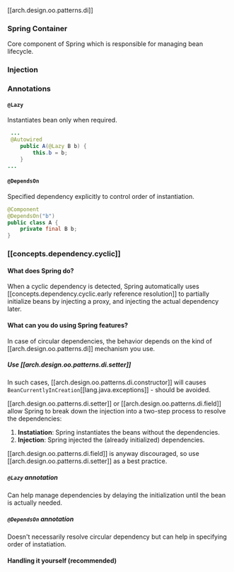 [[arch.design.oo.patterns.di]] 


### Spring Container

Core component of Spring which is responsible for managing bean lifecycle.

### Injection 

### Annotations 

#### `@Lazy`

Instantiates bean only when required.

```java
 ...
 @Autowired
    public A(@Lazy B b) {
        this.b = b;
    }
...
```

#### `@DependsOn`

Specified dependency explicitly to control order of instantiation.

```java
@Component
@DependsOn("b")
public class A {
    private final B b;   
}
```



### [[concepts.dependency.cyclic]]

#### What does Spring do?

When a cyclic dependency is detected, Spring automatically uses [[concepts.dependency.cyclic.early reference resolution]] to partially initialize beans by injecting a proxy, and injecting the actual dependency later.

#### What can you do using Spring features?

In case of circular dependencies, the behavior depends on the kind of [[arch.design.oo.patterns.di]] mechanism you use.

##### Use [[arch.design.oo.patterns.di.setter]]

In such cases, [[arch.design.oo.patterns.di.constructor]] will causes `BeanCurrentlyInCreation`[[lang.java.exceptions]] - should be avoided.

[[arch.design.oo.patterns.di.setter]] or [[arch.design.oo.patterns.di.field]] allow Spring to break down the injection into a two-step process to resolve the dependencies:

1. **Instatiation**: Spring instantiates the beans without the dependencies.
2. **Injection**: Spring injected the (already initialized) dependencies.

[[arch.design.oo.patterns.di.field]] is anyway discouraged, so use [[arch.design.oo.patterns.di.setter]] as a best practice.

##### `@Lazy` annotation 

Can help manage dependencies by delaying the initialization until the bean is actually needed.

##### `@DependsOn` annotation

Doesn't necessarily resolve circular dependency but can help in specifying order of instatiation.

#### Handling it yourself (recommended)

